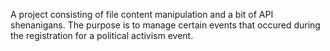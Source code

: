A project consisting of file content manipulation and a bit of API shenanigans. The purpose is to manage certain events that occured during the registration for a political activism event.
